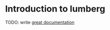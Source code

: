 # Introduction to lumberg

TODO: write [great documentation](http://jacobian.org/writing/great-documentation/what-to-write/)
